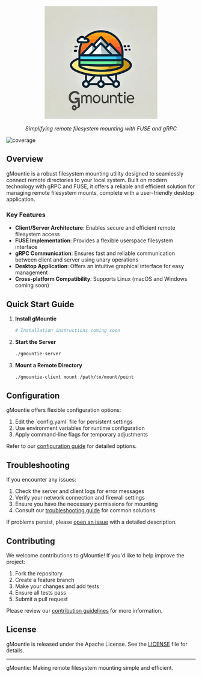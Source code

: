 <div align="center">
  <img src="assets/logo-full-cropped-min.png" alt="gMountie Logo" width="300"/>
  <p><i>Simplifying remote filesystem mounting with FUSE and gRPC</i></p>
</div>

![coverage](https://raw.githubusercontent.com/johnbuluba/gMountie/badges/.badges/main/coverage.svg)

## Overview

gMountie is a robust filesystem mounting utility designed to seamlessly connect remote directories to your local system. Built on modern technology with gRPC and FUSE, it offers a reliable and efficient solution for managing remote filesystem mounts, complete with a user-friendly desktop application.

### Key Features

- **Client/Server Architecture**: Enables secure and efficient remote filesystem access
- **FUSE Implementation**: Provides a flexible userspace filesystem interface
- **gRPC Communication**: Ensures fast and reliable communication between client and server using unary operations
- **Desktop Application**: Offers an intuitive graphical interface for easy management
- **Cross-platform Compatibility**: Supports Linux (macOS and Windows coming soon)

## Quick Start Guide

1. **Install gMountie**
   ```bash
   # Installation instructions coming soon
   ```
2. **Start the Server**
   ```bash
   ./gmountie-server
   ```

3. **Mount a Remote Directory**
   ```bash
   ./gmountie-client mount /path/to/mount/point
   ```

## Configuration

gMountie offers flexible configuration options:

1. Edit the \`config.yaml\` file for persistent settings
2. Use environment variables for runtime configuration
3. Apply command-line flags for temporary adjustments

Refer to our [configuration guide](docs/configuration.md) for detailed options.

## Troubleshooting

If you encounter any issues:

1. Check the server and client logs for error messages
2. Verify your network connection and firewall settings
3. Ensure you have the necessary permissions for mounting
4. Consult our [troubleshooting guide](docs/troubleshooting.md) for common solutions

If problems persist, please [open an issue](https://github.com/yourusername/gmountie/issues) with a detailed description.

## Contributing

We welcome contributions to gMountie! If you'd like to help improve the project:

1. Fork the repository
2. Create a feature branch
3. Make your changes and add tests
4. Ensure all tests pass
5. Submit a pull request

Please review our [contribution guidelines](CONTRIBUTING.md) for more information.

## License

gMountie is released under the Apache License. See the [LICENSE](LICENSE) file for details.

---

gMountie: Making remote filesystem mounting simple and efficient.
